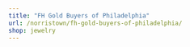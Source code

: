 ```yaml
---
title: "FH Gold Buyers of Philadelphia"
url: /norristown/fh-gold-buyers-of-philadelphia/
shop: jewelry
---
```

